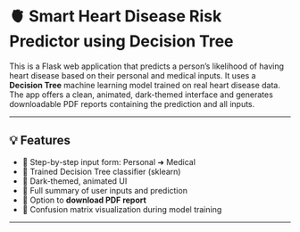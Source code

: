 # 🫀 Smart Heart Disease Risk Predictor using Decision Tree

This is a Flask web application that predicts a person’s likelihood of having heart disease based on their personal and medical inputs. It uses a **Decision Tree** machine learning model trained on real heart disease data. The app offers a clean, animated, dark-themed interface and generates downloadable PDF reports containing the prediction and all inputs.

---

## 💡 Features

- 🔹 Step-by-step input form: Personal ➜ Medical
- 🔹 Trained Decision Tree classifier (sklearn)
- 🔹 Dark-themed, animated UI
- 🔹 Full summary of user inputs and prediction
- 🔹 Option to **download PDF report**
- 🔹 Confusion matrix visualization during model training

---


